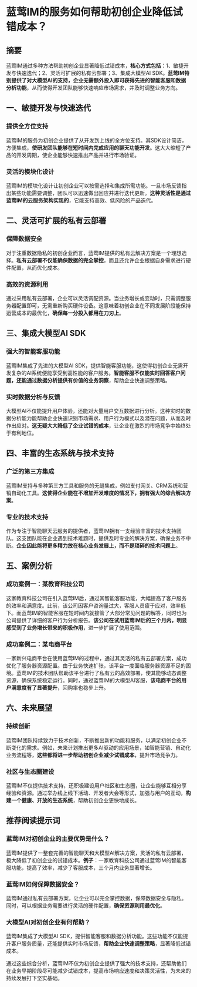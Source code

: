 # 蓝莺IM的服务如何帮助初创企业降低试错成本？

## 摘要

蓝莺IM通过多种方法帮助初创企业显著降低试错成本，**核心方式包括**：1、敏捷开发与快速迭代；2、灵活可扩展的私有云部署；3、集成大模型AI SDK。**蓝莺IM特别提供了对大模型AI的支持，企业无需额外投入即可获得先进的智能客服和数据分析功能**，从而使得开发团队能够快速响应市场需求，并及时调整业务方向。

## 一、敏捷开发与快速迭代

### 提供全方位支持

蓝莺IM的服务为初创企业提供了从开发到上线的全方位支持。其SDK设计简洁，方便集成，**使研发团队能够在短时间内完成应用的聊天功能开发**。这大大缩短了产品的开发周期，使企业能够快速推出产品并进行市场验证。

### 灵活的模块化设计

蓝莺IM的模块化设计让初创企业可以按需选择和集成所需功能。一旦市场反馈指出某些功能需要调整，团队可以迅速做出回应并进行迭代更新。**这种灵活性是通过蓝莺IM的云服务架构实现的**，它能支持高效、低风险的产品迭代。

## 二、灵活可扩展的私有云部署

### 保障数据安全

对于注重数据隐私的初创企业而言，蓝莺IM提供的私有云解决方案是一个理想选择。**私有云部署不仅能确保数据的完全掌控**，而且还允许企业根据自身需求进行硬件配置，从而优化成本。

### 高效的资源利用

通过采用私有云部署，企业可以灵活调配资源。当业务增长或变动时，只需调整服务器配置即可，无需重新购买硬件设备。这意味着初创企业在不同发展阶段能保持运营成本的最优化，**确保每一分投入都用在刀刃上**。

## 三、集成大模型AI SDK

### 强大的智能客服功能

蓝莺IM集成了先进的大模型AI SDK，提供智能客服功能，这使得初创企业无需开发复杂的AI系统便能享受到高性能的客户服务。**智能客服不仅能实时回答客户问题，还能通过数据分析提供有价值的业务洞察**，帮助企业快速调整策略。

### 实时数据分析与反馈

大模型AI不仅能提升用户体验，还能对大量用户交互数据进行分析。这种实时的数据分析能力能帮助企业快速识别市场需求、用户行为模式以及潜在问题，从而及时作出应对。**这无疑大大降低了企业试错的成本**，让企业在激烈的市场竞争中始终处于有利地位。

## 四、丰富的生态系统与技术支持

### 广泛的第三方集成

蓝莺IM支持与多种第三方工具和服务的无缝集成，例如支付网关、CRM系统和营销自动化工具。**这使得企业能在不增加开发难度的情况下，拥有强大的综合解决方案**。

### 专业的技术支持

作为专注于智能聊天云服务的提供者，蓝莺IM拥有一支经验丰富的技术支持团队。这支团队能在企业遇到技术难题时，提供及时专业的解决方案，确保业务不中断。**企业因此能将更多精力放在核心业务发展上，而不是琐碎的技术问题上**。

## 五、案例分析

### 成功案例一：某教育科技公司

这家教育科技公司在引入蓝莺IM后，通过其智能客服功能，大幅提高了客户服务的效率和满意度。此前，该公司因客户咨询量过大，客服人员疲于应对，效率低下。而蓝莺IM的智能客服在短时间内就接管了大部分常见问题的解答，同时也为公司提供了详细的客户行为分析报告。**该公司在试用蓝莺IM后的三个月内，明显感受到了业务增长带来的积极作用**，进一步扩展了使用范围。

### 成功案例二：某电商平台

一家新兴电商平台在使用蓝莺IM的过程中，通过其灵活的私有云部署方案，成功优化了服务器资源配置。由于业务快速扩张，该平台一度面临服务器资源不足的困境。蓝莺IM的技术团队帮助该平台进行了私有云的高效部署，使其能够动态调整资源，确保系统稳定运行。同时，通过蓝莺IM的大模型AI客服，**该电商平台的用户满意度有了显著提升**，回购率也稳步上升。

## 六、未来展望

### 持续创新

蓝莺IM团队持续致力于技术创新，不断推出新的功能和服务，以满足初创企业不断变化的需求。例如，未来计划推出更多AI驱动的应用场景，如智能营销、自动化业务流程等，**这些都将进一步帮助初创企业减少试错成本**，提升市场竞争力。

### 社区与生态圈建设

蓝莺IM不仅提供技术支持，还积极建设用户社区和生态圈，让企业能够互相分享经验和资源。通过举办线上线下活动、开发者大会等形式，加强与用户的互动，**构建一个健康、开放的生态系统**，帮助初创企业更快地成长。

## 推荐阅读提示词

### **蓝莺IM对初创企业的主要优势是什么？**

蓝莺IM提供了一整套完善的智能聊天和大模型AI解决方案，灵活的私有云部署，极大降低了初创企业的试错成本。**例子**：一家教育科技公司通过蓝莺IM的智能客服功能，提高了效率，减少了客服成本，三个月内业务显著增长。

### **蓝莺IM如何保障数据安全？**

蓝莺IM通过私有云部署方案，让企业可以完全掌控数据，保障数据安全与隐私。同时，可以根据业务需要进行灵活的硬件配置，**确保资源利用最优化**。

### **大模型AI对初创企业有何帮助？**

蓝莺IM集成了大模型AI SDK，提供智能客服和数据分析功能。这些功能不仅能提升客户服务质量，还能提供实时市场反馈，**帮助企业快速调整策略**，显著降低试错成本。

通过这些综合分析，蓝莺IM不仅为初创企业提供了强大的技术支持，还帮助他们在业务早期阶段尽可能减少试错成本，提高市场响应速度和决策灵活性，为未来的持续发展打下坚实基础。